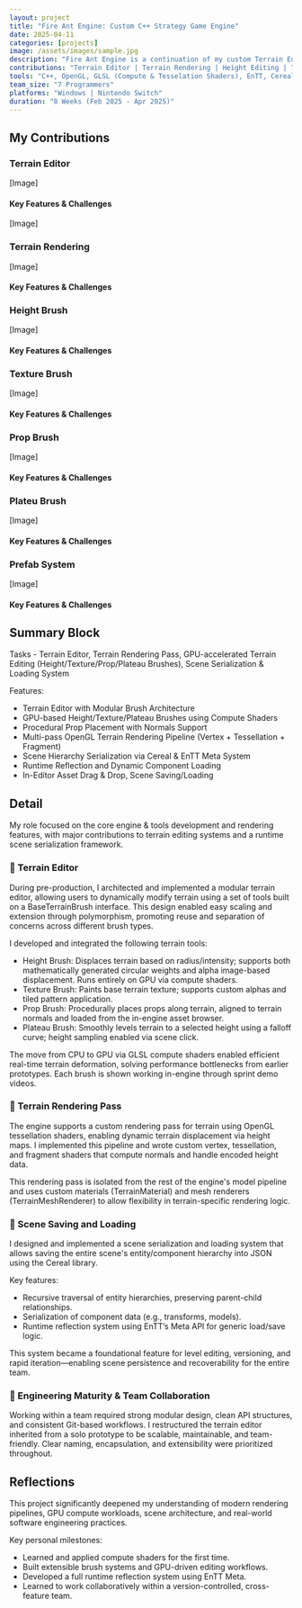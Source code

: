 ```yaml
---
layout: project
title: "Fire Ant Engine: Custom C++ Strategy Game Engine"
date: 2025-04-11
categories: [projects]
image: /assets/images/sample.jpg
description: "Fire Ant Engine is a continuation of my custom Terrain Editor. The team was joined by seven talented programmers. The project features a prefab system, a terrain editor, flow-fields for AI agent navigation, an in-engine UI editor, optimizations which allowed a support for a large terrain map and many units, and support on Windows and Nintendo Switch."
contributions: "Terrain Editor | Terrain Rendering | Height Editing | Texture Editing | Prop Placement | Scene Serialization | Prefabs"
tools: "C++, OpenGL, GLSL (Compute & Tesselation Shaders), EnTT, Cereal, ImGui"
team_size: "7 Programmers"
platforms: "Windows | Nintendo Switch"
duration: "8 Weeks (Feb 2025 - Apr 2025)"
---
```


## My Contributions

### Terrain Editor

[Image]

#### Key Features & Challenges

[Image]

### Terrain Rendering

[Image]

#### Key Features & Challenges


### Height Brush

[Image]

#### Key Features & Challenges

### Texture Brush

[Image]

#### Key Features & Challenges


### Prop Brush

[Image]

#### Key Features & Challenges


### Plateu Brush

[Image]

#### Key Features & Challenges

### Prefab System

[Image]

#### Key Features & Challenges





## Summary Block


Tasks - Terrain Editor, Terrain Rendering Pass, GPU-accelerated Terrain Editing (Height/Texture/Prop/Plateau Brushes), Scene Serialization & Loading System

Features:
- Terrain Editor with Modular Brush Architecture
- GPU-based Height/Texture/Plateau Brushes using Compute Shaders
- Procedural Prop Placement with Normals Support
- Multi-pass OpenGL Terrain Rendering Pipeline (Vertex + Tessellation + Fragment)
- Scene Hierarchy Serialization via Cereal & EnTT Meta System
- Runtime Reflection and Dynamic Component Loading
- In-Editor Asset Drag & Drop, Scene Saving/Loading

## Detail

My role focused on the core engine & tools development and rendering features, with major contributions to terrain editing systems and a runtime scene serialization framework.

### 🔧 Terrain Editor
During pre-production, I architected and implemented a modular terrain editor, allowing users to dynamically modify terrain using a set of tools built on a BaseTerrainBrush interface. This design enabled easy scaling and extension through polymorphism, promoting reuse and separation of concerns across different brush types.

I developed and integrated the following terrain tools:
- Height Brush: Displaces terrain based on radius/intensity; supports both mathematically generated circular weights and alpha image-based displacement. Runs entirely on GPU via compute shaders.
- Texture Brush: Paints base terrain texture; supports custom alphas and tiled pattern application.
- Prop Brush: Procedurally places props along terrain, aligned to terrain normals and loaded from the in-engine asset browser.
- Plateau Brush: Smoothly levels terrain to a selected height using a falloff curve; height sampling enabled via scene click.

The move from CPU to GPU via GLSL compute shaders enabled efficient real-time terrain deformation, solving performance bottlenecks from earlier prototypes. Each brush is shown working in-engine through sprint demo videos.

### 🌄 Terrain Rendering Pass
The engine supports a custom rendering pass for terrain using OpenGL tessellation shaders, enabling dynamic terrain displacement via height maps. I implemented this pipeline and wrote custom vertex, tessellation, and fragment shaders that compute normals and handle encoded height data.

This rendering pass is isolated from the rest of the engine's model pipeline and uses custom materials (TerrainMaterial) and mesh renderers (TerrainMeshRenderer) to allow flexibility in terrain-specific rendering logic.

### 💾 Scene Saving and Loading
I designed and implemented a scene serialization and loading system that allows saving the entire scene's entity/component hierarchy into JSON using the Cereal library. 

Key features:
- Recursive traversal of entity hierarchies, preserving parent-child relationships.
- Serialization of component data (e.g., transforms, models).
- Runtime reflection system using EnTT’s Meta API for generic load/save logic.

This system became a foundational feature for level editing, versioning, and rapid iteration—enabling scene persistence and recoverability for the entire team.

### 🧩 Engineering Maturity & Team Collaboration
Working within a team required strong modular design, clean API structures, and consistent Git-based workflows. I restructured the terrain editor inherited from a solo prototype to be scalable, maintainable, and team-friendly. Clear naming, encapsulation, and extensibility were prioritized throughout.

## Reflections
This project significantly deepened my understanding of modern rendering pipelines, GPU compute workloads, scene architecture, and real-world software engineering practices. 

Key personal milestones:
- Learned and applied compute shaders for the first time.
- Built extensible brush systems and GPU-driven editing workflows.
- Developed a full runtime reflection system using EnTT Meta.
- Learned to work collaboratively within a version-controlled, cross-feature team.

